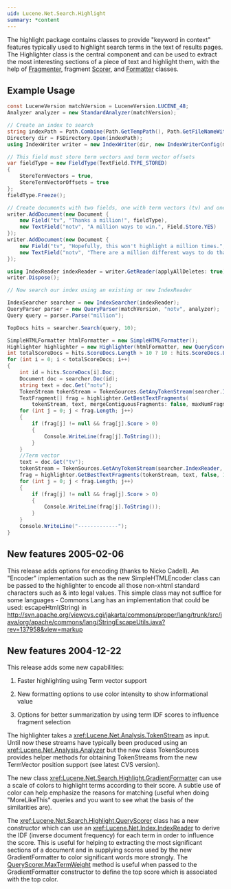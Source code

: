 ```yaml
---
uid: Lucene.Net.Search.Highlight
summary: *content
---
```


<!--
 Licensed to the Apache Software Foundation (ASF) under one or more
 contributor license agreements.  See the NOTICE file distributed with
 this work for additional information regarding copyright ownership.
 The ASF licenses this file to You under the Apache License, Version 2.0
 (the "License"); you may not use this file except in compliance with
 the License.  You may obtain a copy of the License at

     http://www.apache.org/licenses/LICENSE-2.0

 Unless required by applicable law or agreed to in writing, software
 distributed under the License is distributed on an "AS IS" BASIS,
 WITHOUT WARRANTIES OR CONDITIONS OF ANY KIND, either express or implied.
 See the License for the specific language governing permissions and
 limitations under the License.
-->


The highlight package contains classes to provide "keyword in context" features
typically used to highlight search terms in the text of results pages.
The Highlighter class is the central component and can be used to extract the
most interesting sections of a piece of text and highlight them, with the help of
[Fragmenter](xref:Lucene.Net.Search.Highlight.IFragmenter), fragment [Scorer](xref:Lucene.Net.Search.Highlight.IScorer), and [Formatter](xref:Lucene.Net.Search.Highlight.IFormatter) classes.

## Example Usage

```cs
const LuceneVersion matchVersion = LuceneVersion.LUCENE_48;
Analyzer analyzer = new StandardAnalyzer(matchVersion);

// Create an index to search
string indexPath = Path.Combine(Path.GetTempPath(), Path.GetFileNameWithoutExtension(Path.GetTempFileName()));
Directory dir = FSDirectory.Open(indexPath);
using IndexWriter writer = new IndexWriter(dir, new IndexWriterConfig(matchVersion, analyzer));

// This field must store term vectors and term vector offsets
var fieldType = new FieldType(TextField.TYPE_STORED)
{
    StoreTermVectors = true,
    StoreTermVectorOffsets = true
};
fieldType.Freeze();

// Create documents with two fields, one with term vectors (tv) and one without (notv)
writer.AddDocument(new Document {
    new Field("tv", "Thanks a million!", fieldType),
    new TextField("notv", "A million ways to win.", Field.Store.YES)
});
writer.AddDocument(new Document {
    new Field("tv", "Hopefully, this won't highlight a million times.", fieldType),
    new TextField("notv", "There are a million different ways to do that!", Field.Store.YES)
});

using IndexReader indexReader = writer.GetReader(applyAllDeletes: true);
writer.Dispose();

// Now search our index using an existing or new IndexReader

IndexSearcher searcher = new IndexSearcher(indexReader);
QueryParser parser = new QueryParser(matchVersion, "notv", analyzer);
Query query = parser.Parse("million");

TopDocs hits = searcher.Search(query, 10);

SimpleHTMLFormatter htmlFormatter = new SimpleHTMLFormatter();
Highlighter highlighter = new Highlighter(htmlFormatter, new QueryScorer(query));
int totalScoreDocs = hits.ScoreDocs.Length > 10 ? 10 : hits.ScoreDocs.Length;
for (int i = 0; i < totalScoreDocs; i++)
{
    int id = hits.ScoreDocs[i].Doc;
    Document doc = searcher.Doc(id);
    string text = doc.Get("notv");
    TokenStream tokenStream = TokenSources.GetAnyTokenStream(searcher.IndexReader, id, "notv", analyzer);
    TextFragment[] frag = highlighter.GetBestTextFragments(
        tokenStream, text, mergeContiguousFragments: false, maxNumFragments: 10); // highlighter.GetBestFragments(tokenStream, text, 3, "...");
    for (int j = 0; j < frag.Length; j++)
    {
        if (frag[j] != null && frag[j].Score > 0)
        {
            Console.WriteLine(frag[j].ToString());
        }
    }
    //Term vector
    text = doc.Get("tv");
    tokenStream = TokenSources.GetAnyTokenStream(searcher.IndexReader, hits.ScoreDocs[i].Doc, "tv", analyzer);
    frag = highlighter.GetBestTextFragments(tokenStream, text, false, 10);
    for (int j = 0; j < frag.Length; j++)
    {
        if (frag[j] != null && frag[j].Score > 0)
        {
            Console.WriteLine(frag[j].ToString());
        }
    }
    Console.WriteLine("-------------");
}
```

## New features 2005-02-06


This release adds options for encoding (thanks to Nicko Cadell).
An "Encoder" implementation such as the new SimpleHTMLEncoder class can be passed to the highlighter to encode
all those non-xhtml standard characters such as & into legal values. This simple class may not suffice for
some languages -  Commons Lang has an implementation that could be used: escapeHtml(String) in
http://svn.apache.org/viewcvs.cgi/jakarta/commons/proper/lang/trunk/src/java/org/apache/commons/lang/StringEscapeUtils.java?rev=137958&view=markup

## New features 2004-12-22


This release adds some new capabilities:

1.  Faster highlighting using Term vector support

2.  New formatting options to use color intensity to show informational value

3.  Options for better summarization by using term IDF scores to influence fragment selection

The highlighter takes a <xref:Lucene.Net.Analysis.TokenStream> as input. Until now these streams have typically been produced using an <xref:Lucene.Net.Analysis.Analyzer> but the new class TokenSources provides helper methods for obtaining TokenStreams from the new TermVector position support (see latest CVS version).

The new class <xref:Lucene.Net.Search.Highlight.GradientFormatter> can use a scale of colors to highlight terms according to their score. A subtle use of color can help emphasize the reasons for matching (useful when doing "MoreLikeThis" queries and you want to see what the basis of the similarities are).

The <xref:Lucene.Net.Search.Highlight.QueryScorer> class has a new constructor which can use an <xref:Lucene.Net.Index.IndexReader> to derive the IDF (inverse document frequency) for each term in order to influence the score. This is useful for helping to extracting the most significant sections of a document and in supplying scores used by the new GradientFormatter to color significant words more strongly. The [QueryScorer.MaxTermWeight](xref:Lucene.Net.Search.Highlight.QueryScorer#Lucene_Net_Search_Highlight_QueryScorer_MaxTermWeight) method is useful when passed to the GradientFormatter constructor to define the top score which is associated with the top color.